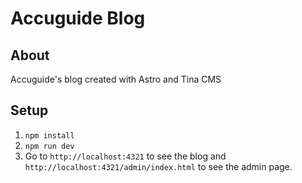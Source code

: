 # Accuguide Blog

## About

Accuguide's blog created with Astro and Tina CMS

## Setup
1. `npm install`
2. `npm run dev`
3. Go to `http://localhost:4321` to see the blog and `http://localhost:4321/admin/index.html` to see the admin page.
